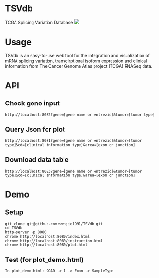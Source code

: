 # TSVdb
TCGA Splicing Variation Database
![](https://raw.githubusercontent.com/wenjie1991/TSVdb/master/amination.gif)

# Usage
TSVdb is an easy-to-use web tool for the integration and visualization of mRNA splicing variation, transcirptional isoform expression and clinical information from The Cancer Genome Atlas project (TCGA) RNASeq data.

# API
## Check gene input
```
http://localhost:8082?gene=[gene name or entrezid]&tumor=[tumor type]
```

## Query Json for plot
```
http://localhost:8081?gene=[gene name or entrezid]&tumor=[tumor type]&cd=[clinical information type]&area=[exon or junction]
```

## Download data table
```
http://localhost:8083?gene=[gene name or entrezid]&tumor=[tumor type]&cd=[clinical information type]&area=[exon or junction]
```

# Demo
## Setup
```
git clone git@github.com:wenjie1991/TSVdb.git
cd TSVdb
http-server -p 8080
chrome http://localhost:8080/index.html
chrome http://localhost:8080/instruction.html
chrome http://localhost:8080/plot.html
```

## Test (for plot_demo.html)
    In plot_demo.html: COAD -> 1 -> Exon -> SampleType
